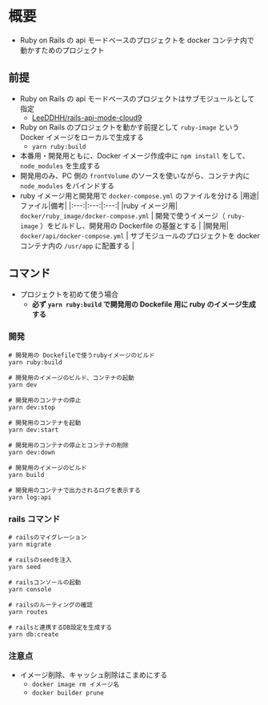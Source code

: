 # 概要

- Ruby on Rails の api モードベースのプロジェクトを docker コンテナ内で動かすためのプロジェクト

## 前提

- Ruby on Rails の api モードベースのプロジェクトはサブモジュールとして指定
  - [LeeDDHH/rails-api-mode-cloud9](https://github.com/LeeDDHH/rails-api-mode-cloud9)
- Ruby on Rails のプロジェクトを動かす前提として `ruby-image` という Docker イメージをローカルで生成する
  - `yarn ruby:build`
- 本番用・開発用ともに、Docker イメージ作成中に `npm install` をして、 `node_modules` を生成する
- 開発用のみ、PC 側の `frontVolume` のソースを使いながら、コンテナ内に `node_modules` をバインドする
- ruby イメージ用と開発用で `docker-compose.yml` のファイルを分ける
  |用途|ファイル|備考|
  |:---:|:---:|:---:|
  |ruby イメージ用| `docker/ruby_image/docker-compose.yml` | 開発で使うイメージ（ `ruby-image` ）をビルドし、開発用の Dockerfile の基盤とする |
  |開発用| `docker/api/docker-compose.yml` | サブモジュールのプロジェクトを docker コンテナ内の `/usr/app` に配置する |

## コマンド

- プロジェクトを初めて使う場合
  - **必ず `yarn ruby:build` で開発用の Dockefile 用に ruby のイメージ生成する**

### 開発

```shell
# 開発用の Dockefileで使うrubyイメージのビルド
yarn ruby:build

# 開発用のイメージのビルド、コンテナの起動
yarn dev

# 開発用のコンテナの停止
yarn dev:stop

# 開発用のコンテナを起動
yarn dev:start

# 開発用のコンテナの停止とコンテナの削除
yarn dev:down

# 開発用のイメージのビルド
yarn build

# 開発用のコンテナで出力されるログを表示する
yarn log:api
```

### rails コマンド

```shell
# railsのマイグレーション
yarn migrate

# railsのseedを注入
yarn seed

# railsコンソールの起動
yarn console

# railsのルーティングの確認
yarn routes

# railsと連携するDB設定を生成する
yarn db:create
```

### 注意点

- イメージ削除、キャッシュ削除はこまめにする
  - `docker image rm イメージ名`
  - `docker builder prune`
